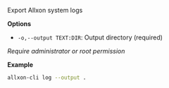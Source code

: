 Export Allxon system logs

**Options**

- `-o,--output TEXT:DIR`: Output directory (required)

*Require administrator or root permission*

**Example**

```bash
allxon-cli log --output .
```
